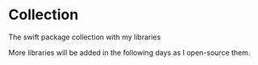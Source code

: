 # Collection
The swift package collection with my libraries

More libraries will be added in the following days as I open-source them.
